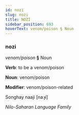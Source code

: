 ```yaml
---
id: nozi
slug: nozi
title: NOZİ
sidebar_position: 693
hoverText: venom/poison § Noun
---
```


### nozi

*venom/poison* **§** Noun

**Verb**: to be a venom/poison

**Noun**: venom/poison

**Modifier**: venom/poison-related

Songhay naaji [naːɟi]

*Nilo-Saharan Language Family*